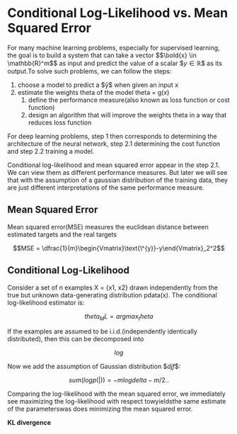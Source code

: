 Conditional Log-Likelihood vs. Mean Squared Error
=====

For many machine learning problems, especially for supervised learning, the goal is to build a system that can take a vector \$$\bold{x} \in \mathbb{R}^m$$ as input and predict the value of a scalar \$$y \in \mathbb{R}$$ as its output.To solve such problems, we can follow the steps:
1. choose a model to predict a \$$\text{\^{y}}$$ when given an input x
2. estimate the weights theta of the model theta = g(x)
    1. define the performance measure(also known as loss function or cost function)
    2. design an algorithm that will improve the weights theta in a way that reduces loss function

For deep learning problems, step 1 then corresponds to determining the architecture of the neural network, step 2.1 determining the cost function and step 2.2 training a model.

Conditional log-likelihood and mean squared error appear in the step 2.1. We can view them as different performance measures. But later we will see that with the assumption of a gaussian distribution of the training data, they are just different interpretations of the same performance measure.

## Mean Squared Error
Mean squared error(MSE) measures the euclidean distance between estimated targets and the real targets

$$MSE = \dfrac{1}{m}\begin{Vmatrix}\text{\^{y}}-y\end{Vmatrix}_2^2$$

## Conditional Log-Likelihood
Consider a set of n examples X = {x1, x2} drawn independently from the true but unknown data-generating distribution pdata(x). The conditional log-likelihood estimator is:

$$theta_ML = argmax_theta$$

If the examples are assumed to be i.i.d.(independently identically distributed), then this can be decomposed into 

$$log$$

Now we add the assumption of Gaussian distribution \$$djf$$:

$$sum(logp(|)) = -mlogdelta -m/2..$$

Comparing the log-likelihood with the mean squared error, we immediately see maximizing the log-likelihood with respect towyieldsthe same estimate of the parameterswas does minimizing the mean squared error.

**KL divergence**



